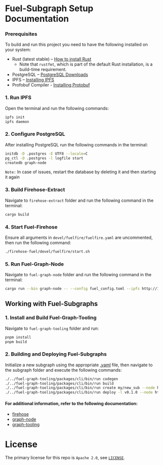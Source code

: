 
# Fuel-Subgraph Setup Documentation

### Prerequisites

To build and run this project you need to have the following installed on your system:

- Rust (latest stable) – [How to install Rust](https://www.rust-lang.org/en-US/install.html)
    - Note that `rustfmt`, which is part of the default Rust installation, is a build-time requirement.
- PostgreSQL – [PostgreSQL Downloads](https://www.postgresql.org/download/)
- IPFS – [Installing IPFS](https://docs.ipfs.io/install/)
- Profobuf Compiler - [Installing Protobuf](https://grpc.io/docs/protoc-installation/)

### 1. Run IPFS
Open the terminal and run the following commands:

```bash
ipfs init
ipfs daemon
```

### 2. Configure PostgreSQL
After installing PostgreSQL run the following commands in the terminal:

```bash
initdb -D .postgres -E UTF8 --locale=C
pg_ctl -D .postgres -l logfile start
createdb graph-node
```
`Note:` In case of issues, restart the database by deleting it and then starting it again

### 3. Build Firehose-Extract
Navigate to `firehose-extract` folder and run the following command in the terminal:

```bash
cargo build
```

### 4. Start Fuel-Firehose
Ensure all arguments in `devel/fuelfire/fuelfire.yaml` are uncommented, then run the following command:

```bash
./firehose-fuel/devel/fuelfire/start.sh
```

### 5. Run Fuel-Graph-Node
Navigate to `fuel-graph-node` folder and run the following command in the terminal:

```bash
cargo run --bin graph-node -- --config fuel_config.toml --ipfs http://127.0.0.1:5001 --node-id fuel-node-indexer
```

## Working with Fuel-Subgraphs

### 1. Install and Build Fuel-Graph-Tooling
Navigate to `fuel-graph-tooling` folder and run:

```bash
pnpm install
pnpm build
```


### 2. Building and Deploying Fuel-Subgraphs
Initialize a new subgraph using the appropriate [.yaml](fuel-example-subgraph/subgraph.yaml) file, then navigate to the subgraph folder and execute the following commands:

```bash
./../fuel-graph-tooling/packages/cli/bin/run codegen
./../fuel-graph-tooling/packages/cli/bin/run build
./../fuel-graph-tooling/packages/cli/bin/run create my/new_sub --node http://localhost:8020/
./../fuel-graph-tooling/packages/cli/bin/run deploy -l v0.1.0 --node http://localhost:8020/ --ipfs http://localhost:5001 my/new_sub deploy -l v0.1.0 --node http://localhost:8020/ --ipfs http://localhost:5001 my/new_sub
```
#### For additional information, refer to the following documentation:
- [firehose](firehose-fuel/README.md)
- [graph-node](fuel-graph-node/README.md)
- [graph-tooling](fuel-graph-tooling/README.md)

# License
The primary license for this repo is `Apache 2.0`, see [`LICENSE`](./LICENSE).
